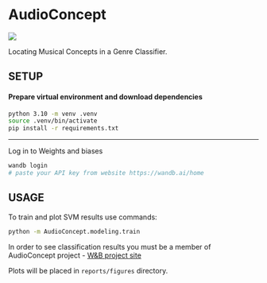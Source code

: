 # AudioConcept

<a target="_blank" href="https://cookiecutter-data-science.drivendata.org/">
    <img src="https://img.shields.io/badge/CCDS-Project%20template-328F97?logo=cookiecutter" />
</a>

Locating Musical Concepts in a Genre Classifier.

## SETUP

#### Prepare virtual environment and download dependencies
```bash
python 3.10 -m venv .venv
source .venv/bin/activate
pip install -r requirements.txt
```

--------

Log in to Weights and biases
```bash
wandb login
# paste your API key from website https://wandb.ai/home
```

## USAGE

To train and plot SVM results use commands:
```bash
python -m AudioConcept.modeling.train
```

In order to see classification results you must be a member of AudioConcept project - [W&B project site](https://wandb.ai/audio-concept/audio-concept?nw=nwuserjasiostusio)

Plots will be placed in `reports/figures` directory.

